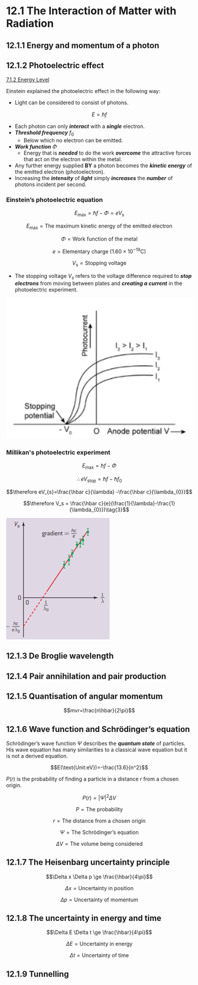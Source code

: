 # 12.1 The Interaction of Matter with Radiation 
## 12.1.1 Energy and momentum of a photon 
## 12.1.2 Photoelectric effect  
[7.1.2 Energy Level](../Topic%207%20Atomic,%20Nuclear%20and%20Particle%20Physics/7.1%20Discrete%20and%20Radioactivity.md#7.1.2-energy-Level)  

Einstein explained the photoelectric effect in the following way:  
* Light can be considered to consist of photons.   

$$E=\hbar f\tag{1}$$  

* Each photon can only ***interact*** with a ***single*** electron.  
* ***Threshold frequency*** $f_0$
  * Below which no electron can be emitted.  
* ***Work function*** $\Phi$ 
  * Energy that is ***needed*** to do the work ***overcome*** the attractive forces that act on the electron within the metal.  
* Any further energy supplied **BY** a photon becomes the ***kinetic energy*** of the emitted electron (photoelectron).  
* Increasing the ***intensity*** of ***light*** simply ***increases*** the ***number*** of photons incident per second.   

### Einstein’s photoelectric equation

$$E_{\text{max}}=\hbar f - \Phi = eV_{\text{s}} \tag{2}$$  

$$E_{\text{max}} = \text{The maximum kinetic energy of the emitted electron}$$  

$$\Phi = \text{Work function of the metal}$$  

$$e=\text{Elementary charge }(1.60\times 10^{-19}\text{C})$$  

$$V_{\text{s}}=\text{Stopping voltage}$$

* The stopping voltage $V_{\text{s}}$ refers to the voltage difference required to ***stop electrons*** from moving between plates and ***creating a current*** in the photoelectric experiment.  

![image](./../Topic%207%20Atomic,%20Nuclear%20and%20Particle%20Physics/image/Screenshot%202023-11-09%20085422.jpg)  

### Millikan's photoelectric experiment 

$$E_{\text{max}}=\hbar f - \Phi $$  

$$\therefore eV_{\text{stop}}=\hbar f-\hbar f_0$$  

$$\therefore eV_{s}=\frac{\hbar c}{\lambda} -\frac{\hbar c}{\lambda_{0}}$$  

$$\therefore V_s = \frac{\hbar c}{e}(\frac{1}{\lambda}-\frac{1}{\lambda_{0}})\tag{3}$$  

![image](./../Topic%207%20Atomic,%20Nuclear%20and%20Particle%20Physics/image/Screenshot%202023-11-09%20090553.jpg)


## 12.1.3 De Broglie wavelength
## 12.1.4 Pair annihilation and pair production 
## 12.1.5 Quantisation of angular momentum 

$$mvr=\frac{n\hbar}{2\pi}$$  

## 12.1.6 Wave function and Schrödinger’s equation  

Schrödinger’s wave function $\Psi$ describes the ***quantum state*** of particles. His wave equation has many similarities to a classical wave equation but it is not a derived equation.  

$$E(\text{Unit:eV})=-\frac{13.6}{n^2}$$  

$P(r)$ is the probability of finding a particle in a distance $r$ from a chosen origin.  

$$P(r)=|\Psi|^2 \Delta V$$  

$$P=\text{The probability}$$  

$$r=\text{The distance from a chosen origin}$$  

$$\Psi = \text{The Schrödinger’s equation}$$  

$$\Delta V = \text{The volume being considered}$$

## 12.1.7 The Heisenbarg uncertainty principle 

$$\Delta x \Delta p \ge \frac{\hbar}{4\pi}$$  

$$\Delta x = \text{Uncertainty in position}$$  

$$\Delta p = \text{Uncertainty of momentum}$$

## 12.1.8 The uncertainty in energy and time 

$$\Delta E \Delta t \ge \frac{\hbar}{4\pi}$$  

$$\Delta E = \text{Uncertainty in energy}$$  

$$\Delta t = \text{Uncertainty of time}$$  

## 12.1.9 Tunnelling 